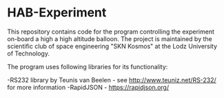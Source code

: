 # HAB-Experiment
This repository contains code for the program controlling the experiment on-board a high a high altitude balloon. The project is maintained by the scientific club of space engineering "SKN Kosmos" at the Lodz University of Technology.

The program uses following libraries for its functionality:

-RS232 library by Teunis van Beelen - see http://www.teuniz.net/RS-232/ for more information
-RapidJSON - https://rapidjson.org/
